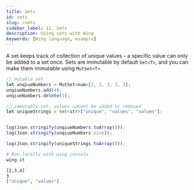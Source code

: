```yaml
---
title: Sets
id: sets
slug: /sets
sidebar_label: 11. Sets
description: Using sets with Wing
keywords: [Wing language, example]
---
```



A set keeps track of collection of unique values - a specific value can only be added to a set once. Sets are immutable by default `Set<T>`, and you can make them immutable using `MutSet<T>`.


```js playground example title="main.w"
// mutable set
let unqiueNumbers = MutSet<num>[1, 2, 3, 3, 3];
unqiueNumbers.add(4);
unqiueNumbers.delete(1);

// immutable set, values cannot be added or removed
let uniqueStrings = Set<str>["unique", "values", "values"];


log(Json.stringify(unqiueNumbers.toArray()));
log(Json.stringify(unqiueNumbers.size));

log(Json.stringify(uniqueStrings.toArray()));
```

```bash title="Wing console output"
# Run locally with wing console
wing it

[2,3,4]
3
["unique", "values"]
```